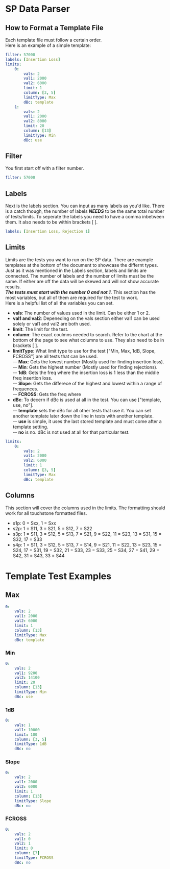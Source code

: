 
# SP Data Parser

## How to Format a Template File

Each template file must follow a certain order.  
Here is an example of a simple template:

```yaml
filter: 57000
labels: [Insertion Loss]
limits:
    0:
        vals: 2
        val1: 2000
        val2: 6000
        limit: 1
        column: [3, 5]
        limitType: Max
        dBc: template
    1:
        vals: 2
        val1: 2000
        val2: 8000
        limit: 20
        column: [13]
        limitType: Min
        dBc: use
```

## Filter

You first start off with a filter number.  

```yaml
filter: 57000
```

## Labels

Next is the labels section. You can input as many labels as you'd like. There is a catch though,
the number of labels ***NEEDS*** to be the same total number of tests/limits. To seperate the labels
you need to have a comma inbetween them. It also needs to be within brackets [  ].

```yaml
labels: [Insertion Loss, Rejection 1]
```

## Limits

Limits are the tests you want to run on the SP data. There are example templates at the bottom of the document to showcase the differnt types.  
Just as it was mentioned in the Labels section, labels and limits are connected. The number of labels and the number of limits must be the same. If either are off the data will be skewed and will not show accurate results.  
***The tests must start with the number 0 and not 1.***
This section has the most variables, but all of them are required for the test to work.  
Here is a helpful list of all the variables you can set.

- **vals**: The number of values used in the limit. Can be either 1 or 2.  
- **val1 and val2**: Depeneding on the vals section either val1 can be used solely or val1 and val2 are both used.  
- **limit**: The limit for the test.  
- **column**: The exact coulmns needed to search. Refer to the chart at the bottom of the page to see what columns to use. They also need to be in brackets [  ].  
- **limitType**: What limit type to use for the test ["Min, Max, 1dB, Slope, FCROSS"] are all tests that can be used.  
-- **Max**: Gets the lowest number (Mostly used for finding insertion loss).  
-- **Min**: Gets the highest number (Mostly used for finding rejections).  
-- **1dB**: Gets the freq where the insertion loss is 1 less than the middle freq insertion loss.  
-- **Slope**: Gets the differece of the highest and lowest within a range of frequences.  
-- **FCROSS**: Gets the freq where 
- **dBc**: To decern if dBc is used at all in the test. You can use ["template, use, no"].  
-- **template** sets the dBc for all other tests that use it. You can set another template later down the line in tests with another template.  
-- **use** is simple, it uses the last stored template and must come after a template setting.  
-- **no** is no. dBc is not used at all for that particular test.  

```yaml
limits:
    0:
        vals: 2
        val1: 2000
        val2: 6000
        limit: 1
        column: [3, 5]
        limitType: Max
        dBc: template
```

## Columns

This section will cover the columns used in the limits. The formatting should work for all touchstone formatted files.

- s1p: 0 = Sxx, 1 = Sxx
- s2p: 1 = S11, 3 = S21, 5 = S12, 7 = S22
- s3p: 1 = S11, 3 = S12, 5 = S13, 7 = S21, 9 = S22, 11 = S23, 13 = S31, 15 = S32, 17 = S33
- s4p: 1 = S11, 3 = S12, 5 = S13, 7 = S14, 9 = S21, 11 = S22, 13 = S23, 15 = S24, 17 = S31, 19 = S32, 21 = S33, 23 = S33, 25 = S34, 27 = S41, 29 = S42, 31 = S43, 33 = S44

# Template Test Examples

## Max

```yaml
0:
    vals: 2
    val1: 2000
    val2: 6000
    limit: 1
    column: [13]
    limitType: Max
    dBc: template
```

### Min

```yaml
0:
    vals: 2
    val1: 9200
    val2: 14100
    limit: 20
    column: [13]
    limitType: Min
    dBc: use
```

### 1dB

```yaml
0:
    vals: 1
    val1: 10000
    limit: 100
    column: [3, 5]
    limitType: 1dB
    dBc: no
```

### Slope

```yaml
0:
    vals: 2
    val1: 2000
    val2: 6000
    limit: 1
    column: [13] 
    limitType: Slope
    dBc: no
```

### FCROSS

```yaml
0:
    vals: 2
    val1: 0
    val2: 1
    limit: 0
    column: [7]
    limitType: FCROSS
    dBc: no
```
